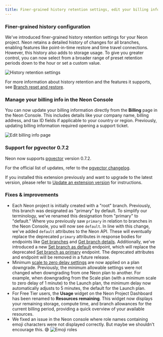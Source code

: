 ```yaml
---
title: Finer-grained history retention settings, edit your billing info in the Neon Console, pgvector 0.7.2, and more
---
```


### Finer-grained history configuration

We've introduced finer-grained history retention settings for your Neon project. Neon retains a detailed history of changes for all branches, enabling features like point-in-time restore and time travel connections. However, this history also adds to storage usage. To give you greater control, you can now select from a broader range of preset retention periods down to the hour or set a custom value.

![History retention settings](/docs/relnotes/history_retention_settings.png)

For more information about history retention and the features it supports, see [Branch reset and restore](/docs/introduction/point-in-time-restore).

### Manage your billing info in the Neon Console

You can now update your billing information directly from the **Billing** page in the Neon Console. This includes details like your company name, billing address, and tax ID fields if applicable to your country or region. Previously, updating billing information required opening a support ticket.

![Edit billing info page](/docs/relnotes/edit_billing_info.png)

### Support for pgvector 0.7.2

Neon now supports [pgvector](/docs/extensions/pgvector) version 0.7.2.

For the official list of updates, refer to the [pgvector changelog](https://github.com/pgvector/pgvector/blob/master/CHANGELOG.md).

If you installed this extension previously and want to upgrade to the latest version, please refer to [Update an extension version](/docs/extensions/pg-extensions#update-an-extension-version) for instructions.

### Fixes & improvements

- Each Neon project is initially created with a "root" branch. Previously, this branch was designated as "primary" by default. To simplify our terminology, we've renamed this designation from "primary" to "default." Where you previously saw `primary` in relation to branches in the Neon Console, you will now see `default`. In line with this change, we've added `default` attributes to the Neon API. These will eventually replace the deprecated `primary` attributes in response bodies for endpoints like [Get branches](https://api-docs.neon.tech/reference/listprojectbranchendpoints) and [Get branch details](https://api-docs.neon.tech/reference/getprojectbranch). Additionally, we've introduced a new [Set branch as default](https://api-docs.neon.tech/reference/setdefaultprojectbranch) endpoint, which will replace the deprecated [Set branch as primary](https://api-docs.neon.tech/reference/setprimaryprojectbranch) endpoint. The deprecated attributes and endpoint will be removed in a future release.
- Minimum [scale to zero delay settings](/docs/guides/scale-to-zero-guide#scale-to-zero-limits) are now applied on a plan downgrade. Previously, the minimum allowable settings were not changed when downgrading from one Neon plan to another. For example, when downgrading from the Scale plan (with a minimum scale to zero delay of 1 minute) to the Launch plan, the minimum delay now automatically adjusts to 5 minutes, the default for the Launch plan.
- For Free Tier users, the **Usage** widget on the Neon Project Dashboard has been renamed to **Resources remaining**. This widget now displays your remaining storage, compute time, and branch allowances for the current billing period, providing a quick overview of your available resources.
- We fixed an issue in the Neon console where role names containing emoji characters were not displayed correctly. But maybe we shouldn't encourage this. 😅
  ![Emoji roles](/docs/relnotes/emojii_roles.png)
